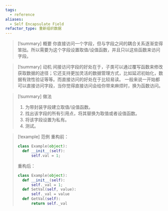 ```yaml
---
tags:
  - reference
aliases:
  - Self Encapsulate Field
refactor_type: 重新组织数据
---
```

> [!summary] 概要
> 你直接访问一个字段，但与字段之间的耦合关系逐渐变得笨拙。所以需要为这个字段设置取值/设值函数，并且只以这些函数来访问字段。

> [!summary] 动机
> 间接访问字段的好处在于，子类可以通过覆写函数来修改获取数据的途径；它还支持更加灵活的数据管理方式，比如延迟初始化，数据有效性验证等等。而直接访问的好处在于比较易读。
> 一般来说一开始都可以直接访问字段，当你觉得直接访问会给你带来麻烦时，换为函数访问。

> [!summary] 做法
> 1. 为带封装字段建立取值/设值函数。
> 2. 找出该字段的所有引用点，将其替换为取值或者设值函数。
> 3. 将该字段设置为私有。
> 4. 测试。

> [!example] 范例
> 重构前：
> ```python
> class Example(object):
> 	def __init__(self):
> 		self.val = 1;
> ```
> 重构后：
> ```python
> class Example(object):
> 	def __init__(self):
> 		self._val = 1;
> 	def SetVal(self, value):
> 		self._val = value
> 	def GetVal(self):
> 		return self._val
> ```